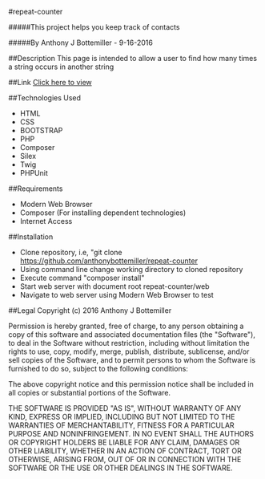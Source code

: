 #repeat-counter

#####This project helps you keep track of contacts

#####By Anthony J Bottemiller - 9-16-2016

##Description
This page is intended to allow a user to find how many times a string occurs in another string

##Link
[Click here to view](www.anthonybottemiller.com)

##Technologies Used
* HTML
* CSS
* BOOTSTRAP
* PHP
* Composer
* Silex
* Twig
* PHPUnit

##Requirements
* Modern Web Browser
* Composer (For installing dependent technologies)
* Internet Access

##Installation
* Clone repository, i.e, "git clone https://github.com/anthonybottemiller/repeat-counter
* Using command line change working directory to cloned repository
* Execute command "composer install"
* Start web server with document root repeat-counter/web
* Navigate to web server using Modern Web Browser to test

##Legal
Copyright (c) 2016 Anthony J Bottemiller

Permission is hereby granted, free of charge, to any person obtaining a copy of this software and associated documentation files (the "Software"), to deal in the Software without restriction, including without limitation the rights to use, copy, modify, merge, publish, distribute, sublicense, and/or sell copies of the Software, and to permit persons to whom the Software is furnished to do so, subject to the following conditions:

The above copyright notice and this permission notice shall be included in all copies or substantial portions of the Software.

THE SOFTWARE IS PROVIDED "AS IS", WITHOUT WARRANTY OF ANY KIND, EXPRESS OR IMPLIED, INCLUDING BUT NOT LIMITED TO THE WARRANTIES OF MERCHANTABILITY, FITNESS FOR A PARTICULAR PURPOSE AND NONINFRINGEMENT. IN NO EVENT SHALL THE AUTHORS OR COPYRIGHT HOLDERS BE LIABLE FOR ANY CLAIM, DAMAGES OR OTHER LIABILITY, WHETHER IN AN ACTION OF CONTRACT, TORT OR OTHERWISE, ARISING FROM, OUT OF OR IN CONNECTION WITH THE SOFTWARE OR THE USE OR OTHER DEALINGS IN THE SOFTWARE.